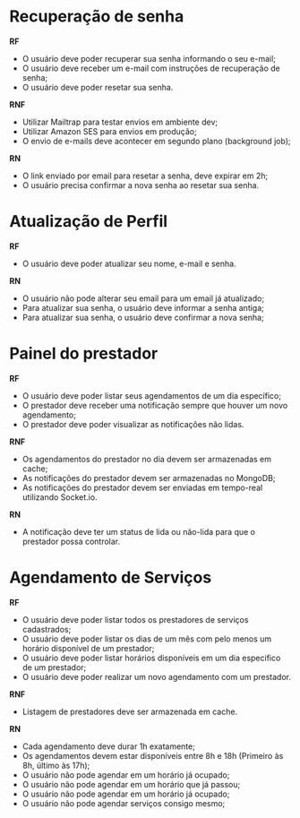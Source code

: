 # Recuperação de senha

**RF**

-   O usuário deve poder recuperar sua senha informando o seu e-mail;
-   O usuário deve receber um e-mail com instruções de recuperação de senha;
-   O usuário deve poder resetar sua senha.

**RNF**

-   Utilizar Mailtrap para testar envios em ambiente dev;
-   Utilizar Amazon SES para envios em produção;
-   O envio de e-mails deve acontecer em segundo plano (background job);

**RN**

-   O link enviado por email para resetar a senha, deve expirar em 2h;
-   O usuário precisa confirmar a nova senha ao resetar sua senha.

# Atualização de Perfil

**RF**

-   O usuário deve poder atualizar seu nome, e-mail e senha.

**RN**

-   O usuário não pode alterar seu email para um email já atualizado;
-   Para atualizar sua senha, o usuário deve informar a senha antiga;
-   Para atualizar sua senha, o usuário deve confirmar a nova senha;

# Painel do prestador

**RF**

-   O usuário deve poder listar seus agendamentos de um dia específico;
-   O prestador deve receber uma notificação sempre que houver um novo agendamento;
-   O prestador deve poder visualizar as notificações não lidas.

**RNF**

-   Os agendamentos do prestador no dia devem ser armazenadas em cache;
-   As notificações do prestador devem ser armazenadas no MongoDB;
-   As notificações do prestador devem ser enviadas em tempo-real utilizando Socket.io.

**RN**

-   A notificação deve ter um status de lida ou não-lida para que o prestador possa controlar.

# Agendamento de Serviços

**RF**

-   O usuário deve poder listar todos os prestadores de serviços cadastrados;
-   O usuário deve poder listar os dias de um mês com pelo menos um horário disponível de um prestador;
-   O usuário deve poder listar horários disponíveis em um dia especifico de um prestador;
-   O usuário deve poder realizar um novo agendamento com um prestador.

**RNF**

-   Listagem de prestadores deve ser armazenada em cache.

**RN**

-   Cada agendamento deve durar 1h exatamente;
-   Os agendamentos devem estar disponíveis entre 8h e 18h (Primeiro às 8h, último às 17h);
-   O usuário não pode agendar em um horário já ocupado;
-   O usuário não pode agendar em um horário que já passou;
-   O usuário não pode agendar em um horário já ocupado;
-   O usuário não pode agendar serviços consigo mesmo;

